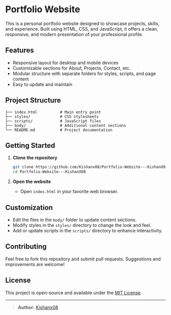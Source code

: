 # Portfolio Website

This is a personal portfolio website designed to showcase projects, skills, and experience. Built using HTML, CSS, and JavaScript, it offers a clean, responsive, and modern presentation of your professional profile.

## Features

- Responsive layout for desktop and mobile devices
- Customizable sections for About, Projects, Contact, etc.
- Modular structure with separate folders for styles, scripts, and page content
- Easy to update and maintain

## Project Structure

```
├── index.html          # Main entry point
├── styles/             # CSS stylesheets
├── scripts/            # JavaScript files
├── body/               # Additional content sections
└── README.md           # Project documentation
```

## Getting Started

1. **Clone the repository**
   ```bash
   git clone https://github.com/Kishanx08/Portfolio-Website---KishanX08
   cd Portfolio-Website---KishanX08
   ```

2. **Open the website**
   - Open `index.html` in your favorite web browser.

## Customization

- Edit the files in the `body/` folder to update content sections.
- Modify styles in the `styles/` directory to change the look and feel.
- Add or update scripts in the `scripts/` directory to enhance interactivity.

## Contributing

Feel free to fork this repository and submit pull requests. Suggestions and improvements are welcome!

## License

This project is open-source and available under the [MIT License](LICENSE).

---
 
> **Author:** [Kishanx08](https://github.com/Kishanx08)
